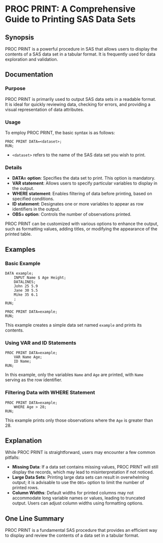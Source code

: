 <!--
Meta Description: # PROC PRINT: A Comprehensive Guide to Printing SAS Data Sets ## Synopsis PROC PRINT is a powerful procedure in SAS that allows users to display the c...
Meta Keywords: data, print, proc, sas, example
-->

# PROC PRINT: A Comprehensive Guide to Printing SAS Data Sets

## Synopsis
PROC PRINT is a powerful procedure in SAS that allows users to display the contents of a SAS data set in a tabular format. It is frequently used for data exploration and validation.

## Documentation
### Purpose
PROC PRINT is primarily used to output SAS data sets in a readable format. It is ideal for quickly reviewing data, checking for errors, and providing a visual representation of data attributes.

### Usage
To employ PROC PRINT, the basic syntax is as follows:

```sas
PROC PRINT DATA=<dataset>;
RUN;
```
- `<dataset>` refers to the name of the SAS data set you wish to print.

### Details
- **DATA= option**: Specifies the data set to print. This option is mandatory.
- **VAR statement**: Allows users to specify particular variables to display in the output.
- **WHERE statement**: Enables filtering of data before printing, based on specified conditions.
- **ID statement**: Designates one or more variables to appear as row identifiers in the output.
- **OBS= option**: Controls the number of observations printed.

PROC PRINT can be customized with various options to enhance the output, such as formatting values, adding titles, or modifying the appearance of the printed table.

## Examples
### Basic Example
```sas
DATA example;
    INPUT Name $ Age Height;
    DATALINES;
    John 25 5.9
    Jane 30 5.5
    Mike 35 6.1
    ;
RUN;

PROC PRINT DATA=example;
RUN;
```
This example creates a simple data set named `example` and prints its contents.

### Using VAR and ID Statements
```sas
PROC PRINT DATA=example;
    VAR Name Age;
    ID Name;
RUN;
```
In this example, only the variables `Name` and `Age` are printed, with `Name` serving as the row identifier.

### Filtering Data with WHERE Statement
```sas
PROC PRINT DATA=example;
    WHERE Age > 28;
RUN;
```
This example prints only those observations where the `Age` is greater than 28.

## Explanation
While PROC PRINT is straightforward, users may encounter a few common pitfalls:
- **Missing Data**: If a data set contains missing values, PROC PRINT will still display the records, which may lead to misinterpretation if not noticed.
- **Large Data Sets**: Printing large data sets can result in overwhelming output; it is advisable to use the `OBS=` option to limit the number of printed rows.
- **Column Widths**: Default widths for printed columns may not accommodate long variable names or values, leading to truncated output. Users can adjust column widths using formatting options.

## One Line Summary
PROC PRINT is a fundamental SAS procedure that provides an efficient way to display and review the contents of a data set in a tabular format.